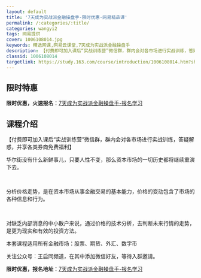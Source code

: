 ```yaml
---
layout: default
title: '7天成为实战派金融操盘手-限时优惠-网易精品课'
permalink: /:categories/:title/
categories: wangyi2
tags: 网易提供
cover: 1006108014.jpg
keywords: 精选网课,网易云课堂,7天成为实战派金融操盘手
description: 【付费即可加入课后“实战训练营”微信群，群内会对各市场进行实战训练，答疑解惑，并享各类券商免费福利】华尔街没有什么新鲜事
classid: 1006108014
targetlink: https://study.163.com/course/introduction/1006108014.htm?share=1&shareId=1025206652&utm_campaign=share&utm_medium=iphoneShare&utm_source=&utm_u=1025206652
---
```


## 限时特惠

**限时优惠，火速报名**：[7天成为实战派金融操盘手-报名学习](https://study.163.com/course/introduction/1006108014.htm?share=1&shareId=1025206652&utm_campaign=share&utm_medium=iphoneShare&utm_source=&utm_u=1025206652)

## 课程介绍

【付费即可加入课后“实战训练营”微信群，群内会对各市场进行实战训练，答疑解惑，并享各类券商免费福利】



华尔街没有什么新鲜事儿，只要人性不变，那么资本市场的一切历史都将继续重演下去。

​

分析价格走势，是在资本市场从事金融交易的基本能力，价格的变动包含了市场的各种信息和行为。

​

对缺乏内部消息的中小散户来说，通过价格的技术分析，去判断未来行情的走势，是更为现实和有效的投资方法。



本套课程适用所有金融市场：股票、期货、外汇、数字币



关注公众号：王启同频道，在其中添加微信好友，等待入群邀请。

**限时优惠，报名地址**：[7天成为实战派金融操盘手-报名学习](https://study.163.com/course/introduction/1006108014.htm?share=1&shareId=1025206652&utm_campaign=share&utm_medium=iphoneShare&utm_source=&utm_u=1025206652)


